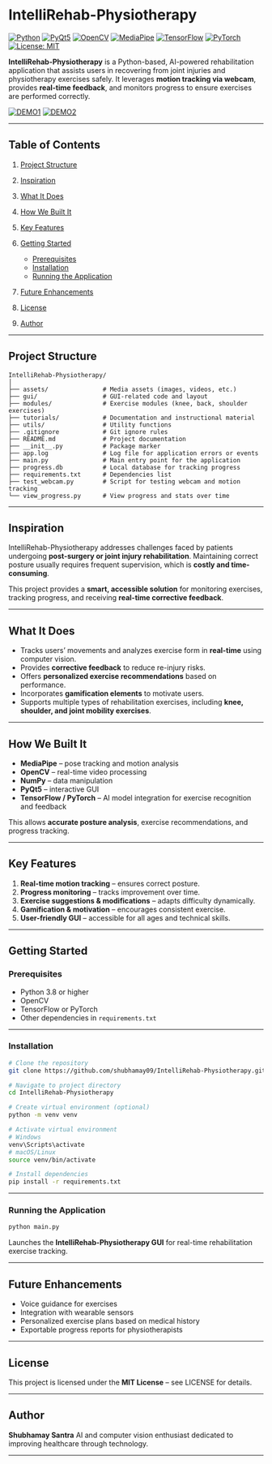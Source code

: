 # IntelliRehab-Physiotherapy

[![Python](https://img.shields.io/badge/Python-3.8+-blue.svg)](https://www.python.org/)
[![PyQt5](https://img.shields.io/badge/PyQt5-GUI-brightgreen.svg)](https://pypi.org/project/PyQt5/)
[![OpenCV](https://img.shields.io/badge/OpenCV-Computer%20Vision-yellow.svg)](https://opencv.org/)
[![MediaPipe](https://img.shields.io/badge/MediaPipe-Pose%20Tracking-orange.svg)](https://google.github.io/mediapipe/)
[![TensorFlow](https://img.shields.io/badge/TensorFlow-AI-red.svg)](https://www.tensorflow.org/)
[![PyTorch](https://img.shields.io/badge/PyTorch-AI-red.svg)](https://pytorch.org/)
[![License: MIT](https://img.shields.io/badge/License-MIT-green.svg)](LICENSE)

**IntelliRehab-Physiotherapy** is a Python-based, AI-powered rehabilitation application that assists users in recovering from joint injuries and physiotherapy exercises safely. It leverages **motion tracking via webcam**, provides **real-time feedback**, and monitors progress to ensure exercises are performed correctly.

[![DEMO1](project_img1.jpg)](project_img1.jpg)
[![DEMO2](project_img2.jpg)](project_img2.jpg)

---

## Table of Contents

1. [Project Structure](#project-structure)
2. [Inspiration](#inspiration)
3. [What It Does](#what-it-does)
4. [How We Built It](#how-we-built-it)
5. [Key Features](#key-features)
6. [Getting Started](#getting-started)

   * [Prerequisites](#prerequisites)
   * [Installation](#installation)
   * [Running the Application](#running-the-application)
7. [Future Enhancements](#future-enhancements)
8. [License](#license)
9. [Author](#author)

---

## Project Structure

```plaintext
IntelliRehab-Physiotherapy/
│
├── assets/               # Media assets (images, videos, etc.)
├── gui/                  # GUI-related code and layout
├── modules/              # Exercise modules (knee, back, shoulder exercises)
├── tutorials/            # Documentation and instructional material
├── utils/                # Utility functions
├── .gitignore            # Git ignore rules
├── README.md             # Project documentation
├── __init__.py           # Package marker
├── app.log               # Log file for application errors or events
├── main.py               # Main entry point for the application
├── progress.db           # Local database for tracking progress
├── requirements.txt      # Dependencies list
├── test_webcam.py        # Script for testing webcam and motion tracking
└── view_progress.py      # View progress and stats over time
```

---

## Inspiration

IntelliRehab-Physiotherapy addresses challenges faced by patients undergoing **post-surgery or joint injury rehabilitation**. Maintaining correct posture usually requires frequent supervision, which is **costly and time-consuming**.

This project provides a **smart, accessible solution** for monitoring exercises, tracking progress, and receiving **real-time corrective feedback**.

---

## What It Does

* Tracks users’ movements and analyzes exercise form in **real-time** using computer vision.
* Provides **corrective feedback** to reduce re-injury risks.
* Offers **personalized exercise recommendations** based on performance.
* Incorporates **gamification elements** to motivate users.
* Supports multiple types of rehabilitation exercises, including **knee, shoulder, and joint mobility exercises**.

---

## How We Built It

* **MediaPipe** – pose tracking and motion analysis
* **OpenCV** – real-time video processing
* **NumPy** – data manipulation
* **PyQt5** – interactive GUI
* **TensorFlow / PyTorch** – AI model integration for exercise recognition and feedback

This allows **accurate posture analysis**, exercise recommendations, and progress tracking.

---

## Key Features

1. **Real-time motion tracking** – ensures correct posture.
2. **Progress monitoring** – tracks improvement over time.
3. **Exercise suggestions & modifications** – adapts difficulty dynamically.
4. **Gamification & motivation** – encourages consistent exercise.
5. **User-friendly GUI** – accessible for all ages and technical skills.

---

## Getting Started

### Prerequisites

* Python 3.8 or higher
* OpenCV
* TensorFlow or PyTorch
* Other dependencies in `requirements.txt`

---

### Installation

```bash
# Clone the repository
git clone https://github.com/shubhamay09/IntelliRehab-Physiotherapy.git

# Navigate to project directory
cd IntelliRehab-Physiotherapy

# Create virtual environment (optional)
python -m venv venv

# Activate virtual environment
# Windows
venv\Scripts\activate
# macOS/Linux
source venv/bin/activate

# Install dependencies
pip install -r requirements.txt
```

---

### Running the Application

```bash
python main.py
```

Launches the **IntelliRehab-Physiotherapy GUI** for real-time rehabilitation exercise tracking.

---

## Future Enhancements

* Voice guidance for exercises
* Integration with wearable sensors
* Personalized exercise plans based on medical history
* Exportable progress reports for physiotherapists

---

## License

This project is licensed under the **MIT License** – see LICENSE for details.

---

## Author

**Shubhamay Santra**
AI and computer vision enthusiast dedicated to improving healthcare through technology.

---
